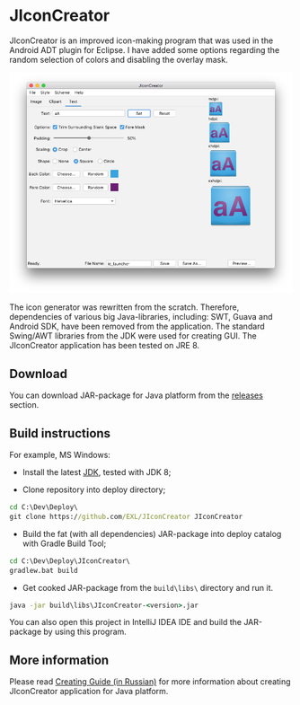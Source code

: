 JIconCreator
============

JIconCreator is an improved icon-making program that was used in the Android ADT plugin for Eclipse. I have added some options regarding the random selection of colors and disabling the overlay mask.

![JIconCreator running on macOS 10.13](images/jiconcreator_macOS10_13.png)

The icon generator was rewritten from the scratch. Therefore, dependencies of various big Java-libraries, including: SWT, Guava and Android SDK, have been removed from the application. The standard Swing/AWT libraries from the JDK were used for creating GUI. The JIconCreator application has been tested on JRE 8.

## Download

You can download JAR-package for Java platform from the [releases](https://github.com/EXL/JIconCreator/releases) section.

## Build instructions

For example, MS Windows:

* Install the latest [JDK](http://www.oracle.com/technetwork/java/javase/downloads/index.html), tested with JDK 8;

* Clone repository into deploy directory;

```bat
cd C:\Dev\Deploy\
git clone https://github.com/EXL/JIconCreator JIconCreator
```

* Build the fat (with all dependencies) JAR-package into deploy catalog with Gradle Build Tool;

```bat
cd C:\Dev\Deploy\JIconCreator\
gradlew.bat build
```

* Get cooked JAR-package from the `build\libs\` directory and run it.

```bat
java -jar build\libs\JIconCreator-<version>.jar
```

You can also open this project in IntelliJ IDEA IDE and build the JAR-package by using this program.

## More information

Please read [Creating Guide (in Russian)](https://exlmoto.ru/new-updates-and-tools-2/#jiconcreator) for more information about creating JIconCreator application for Java platform.
